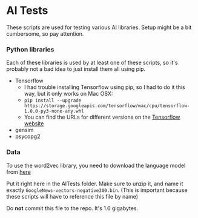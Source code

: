 # AI Tests

These scripts are used for testing various AI libraries. Setup might be a bit cumbersome, so pay attention.

### Python libraries

Each of these libraries is used by at least one of these scripts, so it's probably not
a bad idea to just install them all using pip.

 - Tensorflow
   - I had trouble installing Tensorflow using pip, so I had to do it this way, but it only works on Mac OSX:
   - `pip install --upgrade https://storage.googleapis.com/tensorflow/mac/cpu/tensorflow-1.0.0-py3-none-any.whl`
   - You can find the URLs for different versions on the [Tensorflow website](https://www.tensorflow.org/install/)
 - gensim
 - psycopg2
 
### Data

To use the word2vec library, you need to download the language model 
from [here](https://docs.google.com/file/d/0B7XkCwpI5KDYaDBDQm1tZGNDRHc/edit)

Put it right here in the AITests folder. Make sure to unzip it, and name it exactly `GoogleNews-vectors-negative300.bin`.
(This is important because these scripts will have to reference this file by name)

Do **not** commit this file to the repo. It's 1.6 gigabytes.